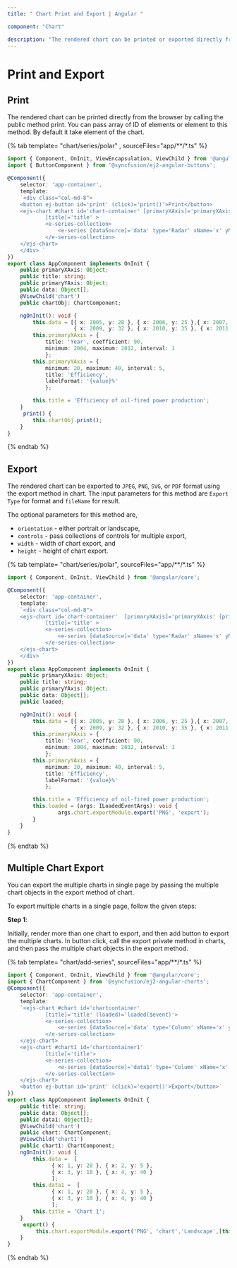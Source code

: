 ```yaml
---
title: " Chart Print and Export | Angular "

component: "Chart"

description: "The rendered chart can be printed or exported directly from the browser by calling the public method print and export."
---
```


# Print and Export

## Print

The rendered chart can be printed directly from the browser by calling the public method print.
You can pass array of ID of elements or element to this method. By default it take element of the chart.

{% tab template= "chart/series/polar" , sourceFiles="app/**/*.ts" %}

```typescript
import { Component, OnInit, ViewEncapsulation, ViewChild } from '@angular/core';
import { ButtonComponent } from '@syncfusion/ej2-angular-buttons';

@Component({
    selector: 'app-container',
    template:
    `<div class="col-md-8">
    <button ej-button id='print' (click)='print()'>Print</button>
    <ejs-chart #chart id='chart-container' [primaryXAxis]='primaryXAxis' [primaryYAxis]='primaryYAxis'
            [title]='title' >
            <e-series-collection>
                <e-series [dataSource]='data' type='Radar' xName='x' yName='y' drawType='Line'> </e-series>
            </e-series-collection>
    </ejs-chart>
    </div> `
})
export class AppComponent implements OnInit {
    public primaryXAxis: Object;
    public title: string;
    public primaryYAxis: Object;
    public data: Object[];
    @ViewChild('chart')
    public chartObj: ChartComponent;

    ngOnInit(): void {
        this.data = [{ x: 2005, y: 28 }, { x: 2006, y: 25 },{ x: 2007, y: 26 }, { x: 2008, y: 27 },
                     { x: 2009, y: 32 }, { x: 2010, y: 35 }, { x: 2011, y: 30 }];
        this.primaryXAxis = {
            title: 'Year', coefficient: 90,
            minimum: 2004, maximum: 2012, interval: 1
            };
        this.primaryYAxis = {
            minimum: 20, maximum: 40, interval: 5,
            title: 'Efficiency',
            labelFormat: '{value}%'
            };

        this.title = 'Efficiency of oil-fired power production';
    }
     print() {
        this.chartObj.print();
    }
}

```

{% endtab %}

## Export

The rendered chart can be exported to `JPEG`, `PNG`, `SVG`, or `PDF` format using the export method in chart. The input parameters for this method are `Export Type` for format and `fileName` for result.

The optional parameters for this method are,
* `orientation` - either portrait or landscape,
* `controls` - pass collections of controls for multiple export,
* `width` - width of chart export, and
* `height` - height of chart export.

{% tab template= "chart/series/polar", sourceFiles="app/**/*.ts" %}

```typescript
import { Component, OnInit, ViewChild } from '@angular/core';

@Component({
    selector: 'app-container',
    template:
    `<div class="col-md-8">
    <ejs-chart id='chart-container'  [primaryXAxis]='primaryXAxis' [primaryYAxis]='primaryYAxis' (loaded)='loaded($event)'
            [title]='title' >
            <e-series-collection>
                <e-series [dataSource]='data' type='Radar' xName='x' yName='y' drawType='Line'> </e-series>
            </e-series-collection>
    </ejs-chart>
    </div> `
})
export class AppComponent implements OnInit {
    public primaryXAxis: Object;
    public title: string;
    public primaryYAxis: Object;
    public data: Object[];
    public loaded;

    ngOnInit(): void {
        this.data = [{ x: 2005, y: 28 }, { x: 2006, y: 25 },{ x: 2007, y: 26 }, { x: 2008, y: 27 },
                     { x: 2009, y: 32 }, { x: 2010, y: 35 }, { x: 2011, y: 30 }];
        this.primaryXAxis = {
            title: 'Year', coefficient: 90,
            minimum: 2004, maximum: 2012, interval: 1
            };
        this.primaryYAxis = {
            minimum: 20, maximum: 40, interval: 5,
            title: 'Efficiency',
            labelFormat: '{value}%'
            };

        this.title = 'Efficiency of oil-fired power production';
        this.loaded = (args: ILoadedEventArgs): void {
                args.chart.exportModule.export('PNG', 'export');
        }
    }
}

```

{% endtab %}

## Multiple Chart Export

You can export the multiple charts in single page by passing the multiple chart objects in the export
method of chart.

To export multiple charts in a single page, follow the given steps:

**Step 1**:

Initially, render more than one chart to export, and then add button to export the multiple charts. In
button click, call the export private method in charts, and then pass the multiple chart objects in the
export method.

{% tab template= "chart/add-series", sourceFiles="app/**/*.ts" %}

```typescript
import { Component, OnInit, ViewChild } from '@angular/core';
import { ChartComponent } from '@syncfusion/ej2-angular-charts';
@Component({
    selector: 'app-container',
    template:
    `<ejs-chart #chart id='chartcontainer'
            [title]='title' (loaded)='loaded($event)'>
            <e-series-collection>
                <e-series [dataSource]='data' type='Column' xName='x' yName='y' > </e-series>
            </e-series-collection>
    </ejs-chart>
    <ejs-chart #chart1 id='chartcontainer1'
            [title]='title'>
            <e-series-collection>
                <e-series [dataSource]='data1' type='Column' xName='x' yName='y' > </e-series>
            </e-series-collection>
    </ejs-chart>
    <button ej-button id='print' (click)='export()'>Export</button>`
})
export class AppComponent implements OnInit {
    public title: string;
    public data: Object[];
    public data1: Object[];
    @ViewChild('chart')
    public chart: ChartComponent;
    @ViewChild('chart1')
    public chart1: ChartComponent;
    ngOnInit(): void {
        this.data =  [
              { x: 1, y: 20 }, { x: 2, y: 5 },
              { x: 3, y: 10 }, { x: 4, y: 40 }
              ];
        this.data1 =  [
              { x: 1, y: 20 }, { x: 2, y: 5 },
              { x: 3, y: 10 }, { x: 4, y: 40 }
              ];
        this.title = 'Chart 1';
    }
     export() {
         this.chart.exportModule.export('PNG', 'chart','Landscape',[this.chart, this.chart1]);
    }
}
```

{% endtab %}